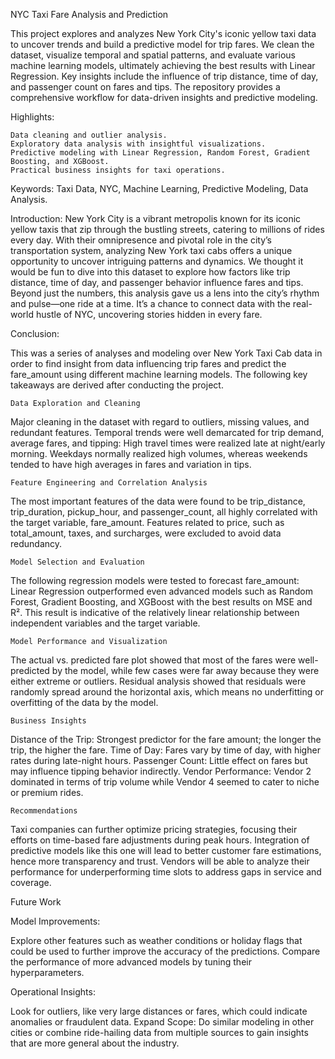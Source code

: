 NYC Taxi Fare Analysis and Prediction

This project explores and analyzes New York City's iconic yellow taxi data to uncover trends and build a predictive model for trip fares. We clean the dataset, visualize temporal and spatial patterns, and evaluate various machine learning models, ultimately achieving the best results with Linear Regression. Key insights include the influence of trip distance, time of day, and passenger count on fares and tips. The repository provides a comprehensive workflow for data-driven insights and predictive modeling.

Highlights:

    Data cleaning and outlier analysis.
    Exploratory data analysis with insightful visualizations.
    Predictive modeling with Linear Regression, Random Forest, Gradient Boosting, and XGBoost.
    Practical business insights for taxi operations.

Keywords: Taxi Data, NYC, Machine Learning, Predictive Modeling, Data Analysis.

Introduction:
New York City is a vibrant metropolis known for its iconic yellow taxis that zip through the bustling streets, catering to millions of rides every day. With their omnipresence and pivotal role in the city’s transportation system, analyzing New York taxi cabs offers a unique opportunity to uncover intriguing patterns and dynamics. We thought it would be fun to dive into this dataset to explore how factors like trip distance, time of day, and passenger behavior influence fares and tips. Beyond just the numbers, this analysis gave us a lens into the city’s rhythm and pulse—one ride at a time. It’s a chance to connect data with the real-world hustle of NYC, uncovering stories hidden in every fare.

Conclusion:


This was a series of analyses and modeling over New York Taxi Cab data in order to find insight from data influencing trip fares and predict the fare_amount using different machine learning models. The following key takeaways are derived after conducting the project.

    Data Exploration and Cleaning

Major cleaning in the dataset with regard to outliers, missing values, and redundant features. Temporal trends were well demarcated for trip demand, average fares, and tipping: High travel times were realized late at night/early morning. Weekdays normally realized high volumes, whereas weekends tended to have high averages in fares and variation in tips.

    Feature Engineering and Correlation Analysis

The most important features of the data were found to be trip_distance, trip_duration, pickup_hour, and passenger_count, all highly correlated with the target variable, fare_amount. Features related to price, such as total_amount, taxes, and surcharges, were excluded to avoid data redundancy.

    Model Selection and Evaluation

The following regression models were tested to forecast fare_amount: Linear Regression outperformed even advanced models such as Random Forest, Gradient Boosting, and XGBoost with the best results on MSE and R². This result is indicative of the relatively linear relationship between independent variables and the target variable.

    Model Performance and Visualization

The actual vs. predicted fare plot showed that most of the fares were well-predicted by the model, while few cases were far away because they were either extreme or outliers. Residual analysis showed that residuals were randomly spread around the horizontal axis, which means no underfitting or overfitting of the data by the model.

    Business Insights

Distance of the Trip: Strongest predictor for the fare amount; the longer the trip, the higher the fare. Time of Day: Fares vary by time of day, with higher rates during late-night hours. Passenger Count: Little effect on fares but may influence tipping behavior indirectly. Vendor Performance: Vendor 2 dominated in terms of trip volume while Vendor 4 seemed to cater to niche or premium rides.

    Recommendations

Taxi companies can further optimize pricing strategies, focusing their efforts on time-based fare adjustments during peak hours. Integration of predictive models like this one will lead to better customer fare estimations, hence more transparency and trust. Vendors will be able to analyze their performance for underperforming time slots to address gaps in service and coverage.

Future Work

Model Improvements:

Explore other features such as weather conditions or holiday flags that could be used to further improve the accuracy of the predictions. Compare the performance of more advanced models by tuning their hyperparameters.

Operational Insights:

Look for outliers, like very large distances or fares, which could indicate anomalies or fraudulent data. Expand Scope: Do similar modeling in other cities or combine ride-hailing data from multiple sources to gain insights that are more general about the industry.


